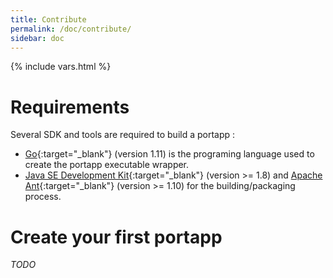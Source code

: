 ```yaml
---
title: Contribute
permalink: /doc/contribute/
sidebar: doc
---
```

{% include vars.html %}

# Requirements

Several SDK and tools are required to build a portapp :

* [Go](https://golang.org){:target="_blank"} (version 1.11) is the programing language used to create the portapp executable wrapper.
* [Java SE Development Kit](http://www.oracle.com/technetwork/java/javase/downloads/jdk8-downloads-2133151.html){:target="_blank"} (version >= 1.8) and [Apache Ant](https://ant.apache.org/){:target="_blank"} (version >= 1.10) for the building/packaging process. 

# Create your first portapp

_TODO_